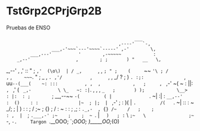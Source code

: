 # TstGrp2CPrjGrp2B
Pruebas de ENSO

                                                    ___
                                              ,----'   `-,
                     ___,-'~~~`---'~~~~`-----' ,-'        \,
             ___,---'          '        ,-~~~~~            :
        _,--'                 ,        ; ;       ) "   __   \,
   _,--'     ,                 ,'      :: "  ;  ` ,'  (\o\)  |
  / _,       `,                     ,  `; " ;    (     `~~ `'\
 ; /         ,`               ,     `    ~~~`. " ;   _     ,  `.
,'/          ` ,              `     ` ,  ,    \_/ ?   ;    )   `.
:;:            `                      `  ` ,     uu`--(___(    ~:
:::          , ,  ,            ,   ;     , `  ,-'      \~(  ~   :
||:          ` `  `         ,  ` ,'    ( ` _,-          \ \_   ~:
:|`.        , ,  ,          `_   ;       ) );            \__>   :
|:  : ;     ` `  ` ;  __,--~~ `-(         ( |              `.  ~|
:|  :         ` __,--'           :  ()    : :               |~  ;
|;  |  `     ,-'    ;             :  )(   | `.         /(   `. ~|
::  :   ~  _/;     ;               |   )  :  :        ; /    ;~ ;
{}  ;     /  :   ~ :               :      ; ,;        : `._,-  ,
{} /~    /   ;    ;                 : ,  |  `;         `.___,-'
  ;~    ;    ;  ~ `.                | `  )   ;
  :`    \    `;~   \                ;~   `-, `-.     Targon
  `.__OOO;    `;_OOO;               )_____OO;_(O)
   ~~~~~~       ~~~~                ~~~~~~~~ ~~~~
